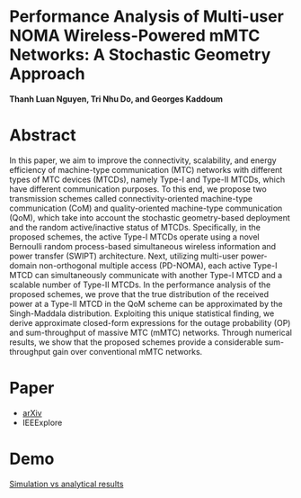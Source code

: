 # Performance Analysis of Multi-user NOMA Wireless-Powered mMTC Networks: A Stochastic Geometry Approach
**Thanh Luan Nguyen, Tri Nhu Do, and Georges Kaddoum**

# Abstract

In this paper, we aim to improve the connectivity, scalability, and energy efficiency of machine-type communication (MTC) networks with different types of MTC devices (MTCDs), namely Type-I and Type-II MTCDs, which have different communication purposes.
    To this end, we propose two transmission schemes called connectivity-oriented machine-type communication (CoM) and quality-oriented machine-type communication (QoM), which take into account the stochastic geometry-based deployment and the random active/inactive status of MTCDs. 
Specifically, in the proposed schemes, the active Type-I MTCDs operate using a novel Bernoulli random process-based simultaneous wireless information and power transfer (SWIPT) architecture.
    Next, utilizing multi-user power-domain non-orthogonal multiple access (PD-NOMA), each active Type-I MTCD can simultaneously communicate with another Type-I MTCD and a scalable number of Type-II MTCDs.
In the performance analysis of the proposed schemes, we prove that the true distribution of the received power at a Type-II MTCD in the QoM scheme can be approximated by the Singh-Maddala distribution. 
    Exploiting this unique statistical finding, we derive approximate closed-form expressions for the outage probability (OP) and sum-throughput of massive MTC (mMTC) networks.
Through numerical results, we show that the proposed schemes provide a considerable sum-throughput gain over conventional mMTC networks.


# Paper

- [arXiv](https://arxiv.org/abs/2201.04784)
- IEEExplore

# Demo

[Simulation vs analytical results](https://github.com/trinhudo/NOMA-mMTC/blob/main/demo_simulation_analytical_results.pdf)
